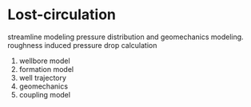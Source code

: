 # Lost-circulation
streamline modeling
pressure distribution and geomechanics modeling.
roughness induced pressure drop calculation


1. wellbore model
2. formation model
3. well trajectory
4. geomechanics
5. coupling model

